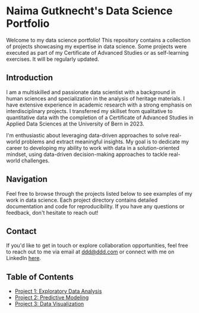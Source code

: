 # Naima Gutknecht's Data Science Portfolio 

Welcome to my data science portfolio! This repository contains a collection of projects showcasing my expertise in data science. Some projects were executed as part of my Certificate of Advanced Studies or as self-learning exercises. It will be regularly updated.

## Introduction

I am a multiskilled and passionate data scientist with a background in human sciences and specialization in the analysis of heritage materials. I have extensive experience in academic research with a strong emphasis on interdisciplinary projects. I transferred my skillset from qualitative to quantitative data with the completion of a Certificate of Advanced Studies in Applied Data Sciences at the University of Bern in 2023.

I'm enthusiastic about leveraging data-driven approaches to solve real-world problems and extract meaningful insights. My goal is to dedicate my career to developing my ability to work with data in a solution-oriented mindset, using data-driven decision-making approaches to tackle real-world challenges.

## Navigation

Feel free to browse through the projects listed below to see examples of my work in data science. Each project directory contains detailed documentation and code for reproducibility. If you have any questions or feedback, don't hesitate to reach out!

## Contact

If you'd like to get in touch or explore collaboration opportunities, feel free to reach out to me via email at ddd@ddd.com or connect with me on LinkedIn [here]().

## Table of Contents

- [Project 1: Exploratory Data Analysis](#project-1-exploratory-data-analysis)
- [Project 2: Predictive Modeling](#project-2-predictive-modeling)
- [Project 3: Data Visualization](#project-3-data-visualization)


